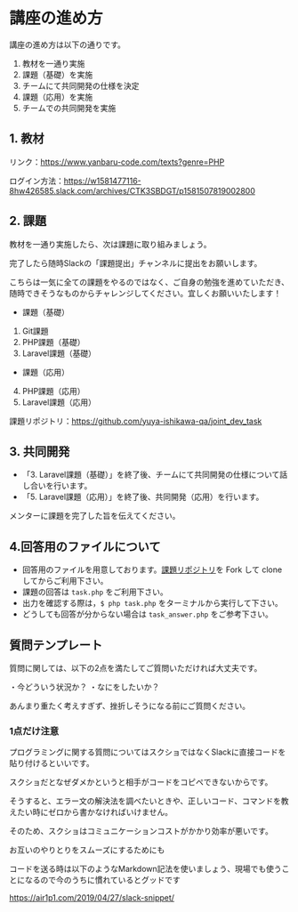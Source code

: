 # 講座の進め方
講座の進め方は以下の通りです。

1. 教材を一通り実施
2. 課題（基礎）を実施
3. チームにて共同開発の仕様を決定
4. 課題（応用）を実施
5. チームでの共同開発を実施

## 1. 教材
リンク：https://www.yanbaru-code.com/texts?genre=PHP

ログイン方法：https://w1581477116-8hw426585.slack.com/archives/CTK3SBDGT/p1581507819002800

## 2. 課題
教材を一通り実施したら、次は課題に取り組みましょう。

完了したら随時Slackの「課題提出」チャンネルに提出をお願いします。

こちらは一気に全ての課題をやるのではなく、ご自身の勉強を進めていただき、随時できそうなものからチャレンジしてください。宜しくお願いいたします！

- 課題（基礎）

1. Git課題
2. PHP課題（基礎）
3. Laravel課題（基礎）

- 課題（応用）

4. PHP課題（応用）
5. Laravel課題（応用）

課題リポジトリ：https://github.com/yuya-ishikawa-qa/joint_dev_task

## 3. 共同開発

- 「3. Laravel課題（基礎）」を終了後、チームにて共同開発の仕様について話し合いを行います。
- 「5. Laravel課題（応用）」を終了後、共同開発（応用）を行います。

メンターに課題を完了した旨を伝えてください。

## 4.回答用のファイルについて

- 回答用のファイルを用意しております。[課題リポジトリ](https://github.com/yuya-ishikawa-qa/joint_dev_task)を Fork して clone してからご利用下さい。
- 課題の回答は `task.php` をご利用下さい。
- 出力を確認する際は，`$ php task.php` をターミナルから実行して下さい。
- どうしても回答が分からない場合は `task_answer.php` をご参考下さい。

## 質問テンプレート
質問に関しては、以下の2点を満たしてご質問いただければ大丈夫です。

・今どういう状況か？
・なにをしたいか？

あんまり重たく考えすぎず、挫折しそうになる前にご質問ください。

### 1点だけ注意
プログラミングに関する質問についてはスクショではなくSlackに直接コードを貼り付けるといいです。

スクショだとなぜダメかというと相手がコードをコピペできないからです。

そうすると、エラー文の解決法を調べたいときや、正しいコード、コマンドを教えたい時にゼロから書かなければいけません。

そのため、スクショはコミュニケーションコストがかかり効率が悪いです。

お互いのやりとりをスムーズにするためにも

コードを送る時は以下のようなMarkdown記法を使いましょう、現場でも使うことになるので今のうちに慣れているとグッドです

https://air1p1.com/2019/04/27/slack-snippet/
